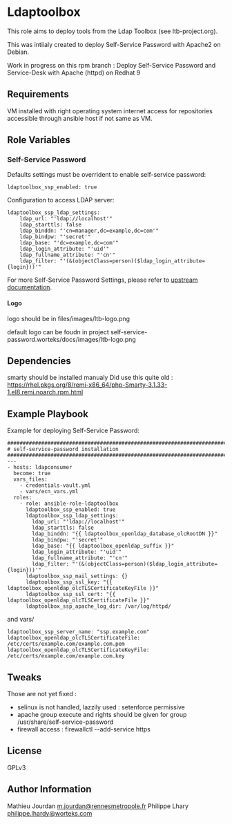 Ldaptoolbox
===========

This role aims to deploy tools from the Ldap Toolbox (see ltb-project.org).

This was intiialy created to deploy Self-Service Password with Apache2 on Debian.

Work in progress on this rpm branch :
Deploy Self-Service Password and Service-Desk with Apache (httpd) on Redhat 9


Requirements
------------

VM installed with right operating system
internet access for repositories
accessible through ansible host if not same as VM.

Role Variables
--------------

### Self-Service Password

Defaults settings must be overrident to enable self-service password:

```
ldaptoolbox_ssp_enabled: true
```

Configuration to access LDAP server:

```
ldaptoolbox_ssp_ldap_settings:
	ldap_url: "'ldap://localhost'"
	ldap_starttls: false
	ldap_binddn: "'cn=manager,dc=example,dc=com'"
	ldap_bindpw: "'secret'"
	ldap_base: "'dc=example,dc=com'"
	ldap_login_attribute: "'uid'"
	ldap_fullname_attribute: "'cn'"
	ldap_filter: "'(&(objectClass=person)($ldap_login_attribute={login}))'"
```

For more Self-Service Password Settings, please refer to [upstream documentation](https://self-service-password.readthedocs.io/en/latest/).

#### Logo

logo should be in files/images/ltb-logo.png

default logo can be foudn in project self-service-password.worteks/docs/images/ltb-logo.png

Dependencies
------------

smarty should be installed manualy
Did use this quite old : https://rhel.pkgs.org/8/remi-x86_64/php-Smarty-3.1.33-1.el8.remi.noarch.rpm.html


Example Playbook
----------------

Example for deploying Self-Service Password:

```
################################################################################
# self-service-password installation
################################################################################
---
- hosts: ldapconsumer
  become: true
  vars_files:
    - credentials-vault.yml
    - vars/ecn_vars.yml
  roles:
    - role: ansible-role-ldaptoolbox
      ldaptoolbox_ssp_enabled: true
      ldaptoolbox_ssp_ldap_settings:
        ldap_url: "'ldap://localhost'"
        ldap_starttls: false
        ldap_binddn: "{{ ldaptoolbox_openldap_database_olcRootDN }}"
        ldap_bindpw: "'secret'"
        ldap_base: "{{ ldaptoolbox_openldap_suffix }}"
        ldap_login_attribute: "'uid'"
        ldap_fullname_attribute: "'cn'"
        ldap_filter: "'(&(objectClass=person)($ldap_login_attribute={login}))'"
      ldaptoolbox_ssp_mail_settings: {}
      ldaptoolbox_ssp_ssl_key: "{{ ldaptoolbox_openldap_olcTLSCertificateKeyFile }}"
      ldaptoolbox_ssp_ssl_cert: "{{ ldaptoolbox_openldap_olcTLSCertificateFile }}"
      ldaptoolbox_ssp_apache_log_dir: /var/log/httpd/
```

and vars/ 

```
ldaptoolbox_ssp_server_name: "ssp.example.com"
ldaptoolbox_openldap_olcTLSCertificateFile: /etc/certs/example.com/example.com.pem
ldaptoolbox_openldap_olcTLSCertificateKeyFile: /etc/certs/example.com/example.com.key
```

Tweaks
------

Those are not yet fixed :

- selinux is not handled, lazzily used : setenforce permissive
- apache group execute and rights should be given for group /usr/share/self-service-password
- firewall access : firewallctl --add-service https

License
-------

GPLv3


Author Information
------------------

Mathieu Jourdan <m.jourdan@rennesmetropole.fr>
Philippe Lhary <philippe.lhardy@worteks.com>
